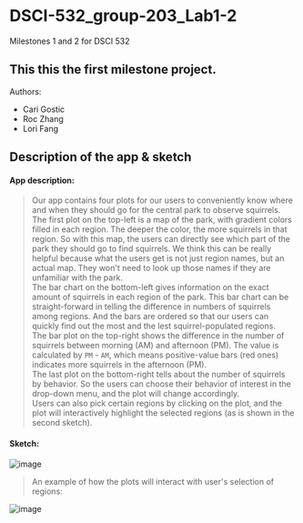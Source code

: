 # DSCI-532_group-203_Lab1-2
Milestones 1 and 2 for DSCI 532

## This this the first milestone project.

Authors:  
* Cari Gostic  
* Roc Zhang  
* Lori Fang  

## Description of the app & sketch  

#### App description:

> Our app contains four plots for our users to conveniently know where and when they should go for the central park to observe squirrels.  
The first plot on the top-left is a map of the park, with gradient colors filled in each region. The deeper the color, the more squirrels in that region. So with this map, the users can directly see which part of the park they should go to find squirrels. We think this can be really helpful because what the users get is not just region names, but an actual map. They won't need to look up those names if they are unfamiliar with the park.  
The bar chart on the bottom-left gives information on the exact amount of squirrels in each region of the park. This bar chart can be straight-forward in telling the difference in numbers of squirrels among regions. And the bars are ordered so that our users can quickly find out the most and the lest squirrel-populated regions.  
The bar plot on the top-right shows the difference in the number of squirrels between morning (AM) and afternoon (PM). The value is calculated by `PM` - `AM`, which means positive-value bars (red ones) indicates more squirrels in the afternoon (PM).  
The last plot on the bottom-right tells about the number of squirrels by behavior. So the users can choose their behavior of interest in the drop-down menu, and the plot will change accordingly.  
Users can also pick certain regions by clicking on the plot, and the plot will interactively highlight the selected regions (as is shown in the second sketch). 
  
#### Sketch:

![image](https://i.ibb.co/sKKNZzw/Screen-Shot-2019-11-22-at-11-15-11-AM.png)  

> An example of how the plots will interact with user's selection of regions:

![image](https://i.ibb.co/7Vk3qJ0/Screen-Shot-2019-11-22-at-3-11-33-PM.png)  
